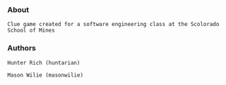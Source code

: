 ### About

	Clue game created for a software engineering class at the Scolorado School of Mines

### Authors

	Hunter Rich (huntarian)
	
	Mason Wilie (masonwilie)
	 


